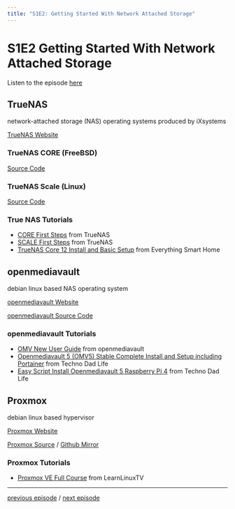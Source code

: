 ```yaml
---
title: "S1E2: Getting Started With Network Attached Storage"
---
```


# S1E2 Getting Started With Network Attached Storage

Listen to the episode [here](https://fosspod.content.town/episodes/getting-started-with-network-attached-storage)


## TrueNAS
network-attached storage (NAS) operating systems produced by iXsystems

[TrueNAS Website](https://www.truenas.com/)

### TrueNAS CORE (FreeBSD)
[Source Code](https://github.com/truenas/core-build)
### TrueNAS Scale (Linux)
[Source Code](https://github.com/truenas/scale-build)

### True NAS Tutorials

- [CORE First Steps](https://www.truenas.com/docs/core/gettingstarted/install/) from TrueNAS
- [SCALE First Steps](https://www.truenas.com/docs/scale/gettingstarted/installingscale/) from TrueNAS
- [TrueNAS Core 12 Install and Basic Setup](https://www.youtube.com/watch?v=WjLaK8yQAag) from Everything Smart Home

## openmediavault
debian linux based NAS operating system

[openmediavault Website](https://www.openmediavault.org/)

[openmediavault Source Code](https://github.com/openmediavault/openmediavault/)

### openmediavault Tutorials

- [OMV New User Guide](https://openmediavault.readthedocs.io/en/5.x/new_user_guide/newuserguide.html) from openmediavault
- [Openmediavault 5 (OMV5) Stable Complete Install and Setup including Portainer](https://www.youtube.com/watch?v=M_oxzpvMPTE) from Techno Dad Life
- [Easy Script Install Openmediavault 5 Raspberry Pi 4](https://www.youtube.com/watch?v=sYDyvr9Uc6Y) from Techno Dad Life

## Proxmox
debian linux based hypervisor

[Proxmox Website](https://www.proxmox.com/en/)

[Proxmox Source](https://git.proxmox.com/) / [Github Mirror](https://github.com/proxmox)

### Proxmox Tutorials

- [Proxmox VE Full Course](https://youtu.be/LCjuiIswXGs) from LearnLinuxTV

---

[previous episode](S1E1-OBS.md) / [next episode](S1E3-Manifesto.md)
